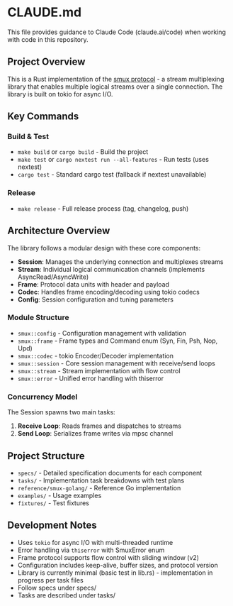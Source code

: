 # CLAUDE.md

This file provides guidance to Claude Code (claude.ai/code) when working with code in this repository.

## Project Overview

This is a Rust implementation of the [smux protocol](https://github.com/xtaci/smux) - a stream multiplexing library that enables multiple logical streams over a single connection. The library is built on tokio for async I/O.

## Key Commands

### Build & Test
- `make build` or `cargo build` - Build the project
- `make test` or `cargo nextest run --all-features` - Run tests (uses nextest)
- `cargo test` - Standard cargo test (fallback if nextest unavailable)

### Release
- `make release` - Full release process (tag, changelog, push)

## Architecture Overview

The library follows a modular design with these core components:

- **Session**: Manages the underlying connection and multiplexes streams
- **Stream**: Individual logical communication channels (implements AsyncRead/AsyncWrite)
- **Frame**: Protocol data units with header and payload
- **Codec**: Handles frame encoding/decoding using tokio codecs
- **Config**: Session configuration and tuning parameters

### Module Structure
- `smux::config` - Configuration management with validation
- `smux::frame` - Frame types and Command enum (Syn, Fin, Psh, Nop, Upd)
- `smux::codec` - tokio Encoder/Decoder implementation
- `smux::session` - Core session management with receive/send loops
- `smux::stream` - Stream implementation with flow control
- `smux::error` - Unified error handling with thiserror

### Concurrency Model
The Session spawns two main tasks:
1. **Receive Loop**: Reads frames and dispatches to streams
2. **Send Loop**: Serializes frame writes via mpsc channel

## Project Structure

- `specs/` - Detailed specification documents for each component
- `tasks/` - Implementation task breakdowns with test plans
- `reference/smux-golang/` - Reference Go implementation
- `examples/` - Usage examples
- `fixtures/` - Test fixtures

## Development Notes

- Uses `tokio` for async I/O with multi-threaded runtime
- Error handling via `thiserror` with SmuxError enum
- Frame protocol supports flow control with sliding window (v2)
- Configuration includes keep-alive, buffer sizes, and protocol version
- Library is currently minimal (basic test in lib.rs) - implementation in progress per task files
- Follow specs under specs/
- Tasks are described under tasks/
